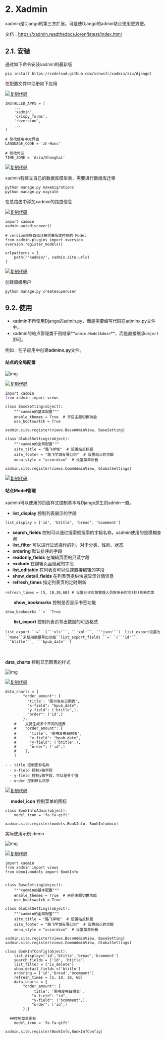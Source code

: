 # 2. Xadmin

xadmin是Django的第三方扩展，可是使Django的admin站点使用更方便。

文档：https://xadmin.readthedocs.io/en/latest/index.html

## 2.1. 安装

通过如下命令安装xadmin的最新版

```
pip install https://codeload.github.com/sshwsfc/xadmin/zip/django2
```

在配置文件中注册如下应用

[![复制代码](https://common.cnblogs.com/images/copycode.gif)](javascript:void(0);)

```
INSTALLED_APPS = [
    ...
    'xadmin',
    'crispy_forms',
    'reversion',
    ...
]

# 修改使用中文界面
LANGUAGE_CODE = 'zh-Hans'

# 修改时区
TIME_ZONE = 'Asia/Shanghai'
```

[![复制代码](https://common.cnblogs.com/images/copycode.gif)](javascript:void(0);)

xadmin有建立自己的数据库模型类，需要进行数据库迁移

```
python manage.py makemigrations
python manage.py migrate
```

在总路由中添加xadmin的路由信息

[![复制代码](https://common.cnblogs.com/images/copycode.gif)](javascript:void(0);)

```
import xadmin
xadmin.autodiscover()

# version模块自动注册需要版本控制的 Model
from xadmin.plugins import xversion
xversion.register_models()

urlpatterns = [
    path(r'xadmin/', xadmin.site.urls)
]
```

[![复制代码](https://common.cnblogs.com/images/copycode.gif)](javascript:void(0);)

创建超级用户

```
python manage.py createsuperuser
```

 

## 9.2. 使用

- xadmin不再使用Django的admin.py，而是需要编写代码在adminx.py文件中。
- xadmin的站点管理类不用继承**`admin.ModelAdmin`**，而是直接继承`object`即可。

例如：在子应用中创建**adminx.py**文件。

#### 站点的全局配置

![img](https://images.cnblogs.com/OutliningIndicators/ExpandedBlockStart.gif)

[![复制代码](https://common.cnblogs.com/images/copycode.gif)](javascript:void(0);)

```
import xadmin
from xadmin import views

class BaseSetting(object):
    """xadmin的基本配置"""
    enable_themes = True  # 开启主题切换功能
    use_bootswatch = True

xadmin.site.register(views.BaseAdminView, BaseSetting)

class GlobalSettings(object):
    """xadmin的全局配置"""
    site_title = "路飞学城"  # 设置站点标题
    site_footer = "路飞学城有限公司"  # 设置站点的页脚
    menu_style = "accordion"  # 设置菜单折叠

xadmin.site.register(views.CommAdminView, GlobalSettings)
```

[![复制代码](https://common.cnblogs.com/images/copycode.gif)](javascript:void(0);)

#### 站点Model管理

xadmin可以使用的页面样式控制基本与Django原生的admin一直。

- **list_display** 控制列表展示的字段

```
list_display = ['id', 'btitle', 'bread', 'bcomment']
```

- **search_fields** 控制可以通过搜索框搜索的字段名称，xadmin使用的是模糊查询
- **list_filter** 可以进行过滤操作的列，对于分类、性别、状态
- **ordering** 默认排序的字段
- **readonly_fields** 在编辑页面的只读字段
- **exclude** 在编辑页面隐藏的字段
- **list_editable** 在列表页可以快速直接编辑的字段
- **show_detail_fields** 在列表页提供快速显示详情信息
- **refresh_times** 指定列表页的定时刷新

```
refresh_times = [5, 10,30,60] # 设置允许后端管理人员按多长时间(秒)刷新页面
```

　　**show_bookmarks** 控制是否显示书签功能　

```
show_bookmarks ``=` `True
```

　　**list_export** 控制列表页导出数据的可选格式

```
list_export ``=` `(``'xls'``, ``'xml'``, ``'json'``)  list_export设置为``None``来禁用数据导出功能``list_export_fields ``=` `(``'id'``, ``'btitle'``, ``'bpub_date'``)
```

　　

   **data_charts** 控制显示图表的样式

![img](https://images.cnblogs.com/OutliningIndicators/ExpandedBlockStart.gif)

[![复制代码](https://common.cnblogs.com/images/copycode.gif)](javascript:void(0);)

```
data_charts = {
        "order_amount": {
          'title': '图书发布日期表', 
          "x-field": "bpub_date", 
          "y-field": ('btitle',),
          "order": ('id',)
        },
    #    支持生成多个不同的图表
    #    "order_amount": {
    #      'title': '图书发布日期表', 
    #      "x-field": "bpub_date", 
    #      "y-field": ('btitle',),
    #      "order": ('id',)
    #    },
    }

- - title 控制图标名称
  - x-field 控制x轴字段
  - y-field 控制y轴字段，可以是多个值
  - order 控制默认排序
```

[![复制代码](https://common.cnblogs.com/images/copycode.gif)](javascript:void(0);)

　 **model_icon** 控制菜单的图标

```
class BookInfoAdmin(object):
    model_icon = 'fa fa-gift'

xadmin.site.register(models.BookInfo, BookInfodmin)
```

 

实际使用示例:demo

![img](https://images.cnblogs.com/OutliningIndicators/ExpandedBlockStart.gif)

[![复制代码](https://common.cnblogs.com/images/copycode.gif)](javascript:void(0);)

```
import xadmin
from xadmin import views
from demo1.models import BookInfo


class BaseSetting(object):
    """xadmin的基本配置"""
    enable_themes = True  # 开启主题切换功能
    use_bootswatch = True

class GlobalSettings(object):
    """xadmin的全局配置"""
    site_title = "路飞学城"  # 设置站点标题
    site_footer = "路飞学城有限公司"  # 设置站点的页脚
    menu_style = "accordion"  # 设置菜单折叠

xadmin.site.register(views.BaseAdminView, BaseSetting)
xadmin.site.register(views.CommAdminView, GlobalSettings)

class BookInfConfig(object):
    list_display=['id','btitle','bread','bcomment']
    search_fields = ['id', 'btitle']
    list_filter = ['is_delete']
    show_detail_fields =['btitle']
    ordering = ['id','bread','bcomment']
    refresh_times = [5, 10, 30, 60]
    data_charts = {
        "order_amount": {
            'title': '图书发布日期表',
            "x-field": "id",
            "y-field": ('bcomment',),
            "order": ('id',)
        },}

  ##控制菜单图标
    model_icon = 'fa fa-gift'

xadmin.site.register(BookInfo,BookInfConfig)
```